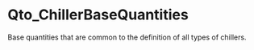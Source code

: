 # Qto_ChillerBaseQuantities

Base quantities that are common to the definition of all types of chillers.
